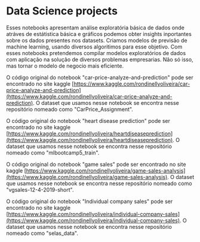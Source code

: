 # Data Science projects
 Esses notebooks apresentam análise exploratória básica de dados onde atráves de estátistica básica e gráficos podemos obter insights inportantes sobre os dados presentes nos datasets. Criamos modelos de previsão de machine learning, usando diversos algoritimos para esse objetivo. Com esses notebooks pretendemos compilar modelos exploratórios de dados com aplicação na solução de diversos problemas empresarias. Não só isso, mas tornar o modelo de negocio mais eficiente. 
 
 O código original do notebook "car-price-analyze-and-prediction" pode ser encontrado no site kaggle [https://www.kaggle.com/rondinellyoliveira/car-price-analyze-and-prediction](https://www.kaggle.com/rondinellyoliveira/car-price-analyze-and-prediction). O dataset que usamos nesse notebook se encontra nesse repositório nomeado como "CarPrice_Assignment".
 
 O código original do notebook "heart disease prediction" pode ser encontrado no site kaggle 
[https://www.kaggle.com/rondinellyoliveira/heartdiseaseprediction](https://www.kaggle.com/rondinellyoliveira/heartdiseaseprediction).  O dataset que usamos nesse notebook se encontra nesse repositório nomeado como "mlbootcamp5_train".


O código original do notebook "game sales" pode ser encontrado no site kaggle 
[https://www.kaggle.com/rondinellyoliveira/game-sales-analysis](https://www.kaggle.com/rondinellyoliveira/game-sales-analysis).  O dataset que usamos nesse notebook se encontra nesse repositório nomeado como "vgsales-12-4-2019-short".

O código original do notebook "Individual company sales" pode ser encontrado no site kaggle [https://www.kaggle.com/rondinellyoliveira/individual-company-sales](https://www.kaggle.com/rondinellyoliveira/individual-company-sales). O dataset que usamos nesse notebook se encontra nesse repositório nomeado como "selas_data".
